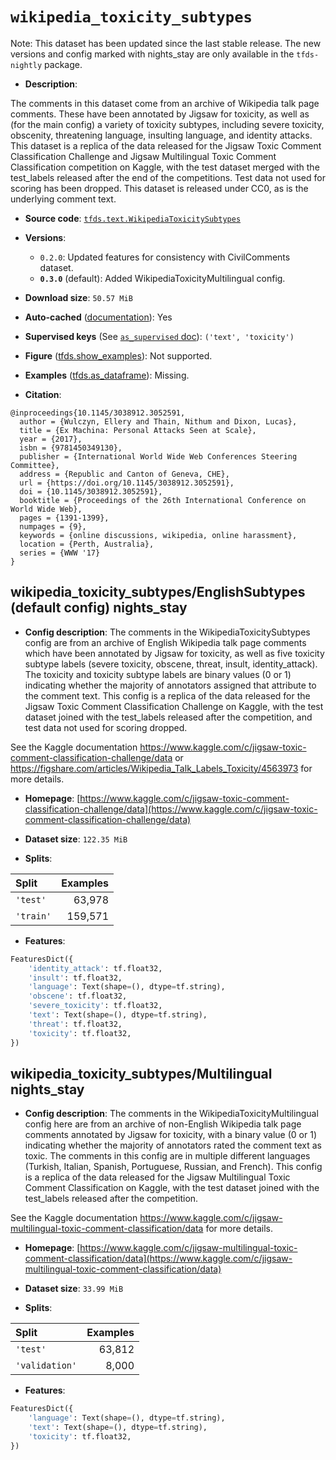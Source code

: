 <div itemscope itemtype="http://schema.org/Dataset">
  <div itemscope itemprop="includedInDataCatalog" itemtype="http://schema.org/DataCatalog">
    <meta itemprop="name" content="TensorFlow Datasets" />
  </div>
  <meta itemprop="name" content="wikipedia_toxicity_subtypes" />
  <meta itemprop="description" content="The comments in this dataset come from an archive of Wikipedia talk page&#10;comments. These have been annotated by Jigsaw for toxicity, as well as (for the&#10;main config) a variety of toxicity subtypes, including severe toxicity,&#10;obscenity, threatening language, insulting language, and identity attacks. This&#10;dataset is a replica of the data released for the Jigsaw Toxic Comment&#10;Classification Challenge and Jigsaw Multilingual Toxic Comment Classification&#10;competition on Kaggle, with the test dataset merged with the test_labels&#10;released after the end of the competitions. Test data not used for scoring has&#10;been dropped. This dataset is released under CC0, as is the underlying comment&#10;text.&#10;&#10;To use this dataset:&#10;&#10;```python&#10;import tensorflow_datasets as tfds&#10;&#10;ds = tfds.load(&#x27;wikipedia_toxicity_subtypes&#x27;, split=&#x27;train&#x27;)&#10;for ex in ds.take(4):&#10;  print(ex)&#10;```&#10;&#10;See [the guide](https://www.tensorflow.org/datasets/overview) for more&#10;informations on [tensorflow_datasets](https://www.tensorflow.org/datasets).&#10;&#10;" />
  <meta itemprop="url" content="https://www.tensorflow.org/datasets/catalog/wikipedia_toxicity_subtypes" />
  <meta itemprop="sameAs" content="https://www.kaggle.com/c/jigsaw-toxic-comment-classification-challenge/data" />
  <meta itemprop="citation" content="@inproceedings{10.1145/3038912.3052591,&#10;  author = {Wulczyn, Ellery and Thain, Nithum and Dixon, Lucas},&#10;  title = {Ex Machina: Personal Attacks Seen at Scale},&#10;  year = {2017},&#10;  isbn = {9781450349130},&#10;  publisher = {International World Wide Web Conferences Steering Committee},&#10;  address = {Republic and Canton of Geneva, CHE},&#10;  url = {https://doi.org/10.1145/3038912.3052591},&#10;  doi = {10.1145/3038912.3052591},&#10;  booktitle = {Proceedings of the 26th International Conference on World Wide Web},&#10;  pages = {1391-1399},&#10;  numpages = {9},&#10;  keywords = {online discussions, wikipedia, online harassment},&#10;  location = {Perth, Australia},&#10;  series = {WWW &#x27;17}&#10;}" />
</div>

# `wikipedia_toxicity_subtypes`


Note: This dataset has been updated since the last stable release. The new
versions and config marked with
<span class="material-icons" title="Available only in the tfds-nightly package">nights_stay</span>
are only available in the `tfds-nightly` package.

*   **Description**:

The comments in this dataset come from an archive of Wikipedia talk page
comments. These have been annotated by Jigsaw for toxicity, as well as (for the
main config) a variety of toxicity subtypes, including severe toxicity,
obscenity, threatening language, insulting language, and identity attacks. This
dataset is a replica of the data released for the Jigsaw Toxic Comment
Classification Challenge and Jigsaw Multilingual Toxic Comment Classification
competition on Kaggle, with the test dataset merged with the test_labels
released after the end of the competitions. Test data not used for scoring has
been dropped. This dataset is released under CC0, as is the underlying comment
text.

*   **Source code**:
    [`tfds.text.WikipediaToxicitySubtypes`](https://github.com/tensorflow/datasets/tree/master/tensorflow_datasets/text/wikipedia_toxicity_subtypes.py)

*   **Versions**:

    *   `0.2.0`: Updated features for consistency with CivilComments dataset.
    *   **`0.3.0`** (default): Added WikipediaToxicityMultilingual config.

*   **Download size**: `50.57 MiB`

*   **Auto-cached**
    ([documentation](https://www.tensorflow.org/datasets/performances#auto-caching)):
    Yes

*   **Supervised keys** (See
    [`as_supervised` doc](https://www.tensorflow.org/datasets/api_docs/python/tfds/load#args)):
    `('text', 'toxicity')`

*   **Figure**
    ([tfds.show_examples](https://www.tensorflow.org/datasets/api_docs/python/tfds/visualization/show_examples)):
    Not supported.

*   **Examples**
    ([tfds.as_dataframe](https://www.tensorflow.org/datasets/api_docs/python/tfds/as_dataframe)):
    Missing.

*   **Citation**:

```
@inproceedings{10.1145/3038912.3052591,
  author = {Wulczyn, Ellery and Thain, Nithum and Dixon, Lucas},
  title = {Ex Machina: Personal Attacks Seen at Scale},
  year = {2017},
  isbn = {9781450349130},
  publisher = {International World Wide Web Conferences Steering Committee},
  address = {Republic and Canton of Geneva, CHE},
  url = {https://doi.org/10.1145/3038912.3052591},
  doi = {10.1145/3038912.3052591},
  booktitle = {Proceedings of the 26th International Conference on World Wide Web},
  pages = {1391-1399},
  numpages = {9},
  keywords = {online discussions, wikipedia, online harassment},
  location = {Perth, Australia},
  series = {WWW '17}
}
```

## wikipedia_toxicity_subtypes/EnglishSubtypes (default config) <span class="material-icons" title="Available only in the tfds-nightly package">nights_stay</span>

*   **Config description**: The comments in the WikipediaToxicitySubtypes config
    are from an archive of English Wikipedia talk page comments which have been
    annotated by Jigsaw for toxicity, as well as five toxicity subtype labels
    (severe toxicity, obscene, threat, insult, identity_attack). The toxicity
    and toxicity subtype labels are binary values (0 or 1) indicating whether
    the majority of annotators assigned that attribute to the comment text. This
    config is a replica of the data released for the Jigsaw Toxic Comment
    Classification Challenge on Kaggle, with the test dataset joined with the
    test_labels released after the competition, and test data not used for
    scoring dropped.

See the Kaggle documentation
https://www.kaggle.com/c/jigsaw-toxic-comment-classification-challenge/data or
https://figshare.com/articles/Wikipedia_Talk_Labels_Toxicity/4563973 for more
details.

*   **Homepage**:
    [https://www.kaggle.com/c/jigsaw-toxic-comment-classification-challenge/data](https://www.kaggle.com/c/jigsaw-toxic-comment-classification-challenge/data)

*   **Dataset size**: `122.35 MiB`

*   **Splits**:

Split     | Examples
:-------- | -------:
`'test'`  | 63,978
`'train'` | 159,571

*   **Features**:

```python
FeaturesDict({
    'identity_attack': tf.float32,
    'insult': tf.float32,
    'language': Text(shape=(), dtype=tf.string),
    'obscene': tf.float32,
    'severe_toxicity': tf.float32,
    'text': Text(shape=(), dtype=tf.string),
    'threat': tf.float32,
    'toxicity': tf.float32,
})
```

## wikipedia_toxicity_subtypes/Multilingual <span class="material-icons" title="Available only in the tfds-nightly package">nights_stay</span>

*   **Config description**: The comments in the WikipediaToxicityMultilingual
    config here are from an archive of non-English Wikipedia talk page comments
    annotated by Jigsaw for toxicity, with a binary value (0 or 1) indicating
    whether the majority of annotators rated the comment text as toxic. The
    comments in this config are in multiple different languages (Turkish,
    Italian, Spanish, Portuguese, Russian, and French). This config is a replica
    of the data released for the Jigsaw Multilingual Toxic Comment
    Classification on Kaggle, with the test dataset joined with the test_labels
    released after the competition.

See the Kaggle documentation
https://www.kaggle.com/c/jigsaw-multilingual-toxic-comment-classification/data
for more details.

*   **Homepage**:
    [https://www.kaggle.com/c/jigsaw-multilingual-toxic-comment-classification/data](https://www.kaggle.com/c/jigsaw-multilingual-toxic-comment-classification/data)

*   **Dataset size**: `33.99 MiB`

*   **Splits**:

Split          | Examples
:------------- | -------:
`'test'`       | 63,812
`'validation'` | 8,000

*   **Features**:

```python
FeaturesDict({
    'language': Text(shape=(), dtype=tf.string),
    'text': Text(shape=(), dtype=tf.string),
    'toxicity': tf.float32,
})
```
